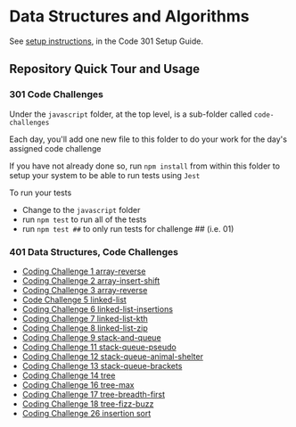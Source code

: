 # Data Structures and Algorithms

See [setup instructions](https://codefellows.github.io/setup-guide/code-301/3-code-challenges), in the Code 301 Setup Guide.

## Repository Quick Tour and Usage

### 301 Code Challenges

Under the `javascript` folder, at the top level, is a sub-folder called `code-challenges`

Each day, you'll add one new file to this folder to do your work for the day's assigned code challenge

If you have not already done so, run `npm install` from within this folder to setup your system to be able to run tests using `Jest`

To run your tests

- Change to the `javascript` folder
- run `npm test` to run all of the tests
- run `npm test ##` to only run tests for challenge ## (i.e. 01)

### 401 Data Structures, Code Challenges

- [Coding Challenge 1 array-reverse](js-401/array-reverse/README.md)
- [Coding Challenge 2 array-insert-shift](js-401/array-insert-shift/README.md)
- [Coding Challenge 3 array-reverse](js-401/array-binary-search/README.md)
- [Code Challenge 5 linked-list](js-401/linked-list/README.md)
- [Coding Challenge 6 linked-list-insertions](js-401/linked-list-insertions/README.md)
- [Coding Challenge 7 linked-list-kth](js-401/linked-list-kth/README.md)
- [Coding Challenge 8 linked-list-zip](js-401/linked-list-zip/README.md)
- [Coding Challenge 9 stack-and-queue](js-401/stack-and-queue/README.md)
- [Coding Challenge 11 stack-queue-pseudo](js-401/stack-queue-pseudo/README.md)
- [Coding Challenge 12 stack-queue-animal-shelter](js-401/stack-queue-animal-shelter/README.md)
- [Coding Challenge 13 stack-queue-brackets](js-401/stack-queue-brackets/README.md)
- [Coding Challenge 14 tree](js-401/tree/README.md)
- [Coding Challenge 16 tree-max](js-401/tree-max/README.md)
- [Coding Challenge 17 tree-breadth-first](js-401/tree-breadth-first/README.md)
- [Coding Challenge 18 tree-fizz-buzz](js-401/tree-fizz-buzz/README.md)
- [Coding Challenge 26 insertion sort](js-401/insertionSort/BLOG.md)
